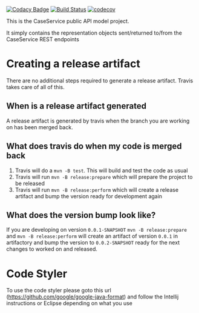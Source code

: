 [![Codacy Badge](https://api.codacy.com/project/badge/Grade/7397e523b7a34b429825386bac142fcc)](https://www.codacy.com/app/sdcplatform/rm-casesvc-api?utm_source=github.com&amp;utm_medium=referral&amp;utm_content=ONSdigital/rm-casesvc-api&amp;utm_campaign=Badge_Grade)
[![Build Status](https://travis-ci.org/ONSdigital/rm-casesvc-api.svg?branch=master)](https://travis-ci.org/ONSdigital/rm-casesvc-api)
[![codecov](https://codecov.io/gh/ONSdigital/rm-casesvc-api/branch/master/graph/badge.svg)](https://codecov.io/gh/ONSdigital/rm-casesvc-api)

This is the CaseService public API model project.

It simply contains the representation objects sent/returned to/from the CaseService REST endpoints

# Creating a release artifact
There are no additional steps required to generate a release artifact. Travis takes care of all of this.

## When is a release artifact generated
A release artifact is generated by travis when the branch you are working on has been merged back.

## What does travis do when my code is merged back
1. Travis will do a `mvn -B test`. This will build and test the code as usual
1. Travis will run `mvn -B release:prepare` which will prepare the project to be released
1. Travis will run `mvn -B release:perform` which will create a release artifact and bump the version ready for development again

## What does the version bump look like?
If you are developing on version `0.0.1-SNAPSHOT` `mvn -B release:prepare` and `mvn -B release:perform` will create an artifact of version `0.0.1` in artifactory and bump the version to `0.0.2-SNAPSHOT` ready for the next changes to worked on and released.

# Code Styler
To use the code styler please goto this url (https://github.com/google/google-java-format) and follow the Intellij instructions or Eclipse depending on what you use
